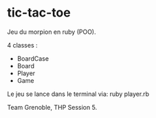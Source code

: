# tic-tac-toe

Jeu du morpion en ruby (POO).

4 classes :
+ BoardCase
+ Board
+ Player
+ Game

Le jeu se lance dans le terminal via:
ruby player.rb

Team Grenoble, THP Session 5.
